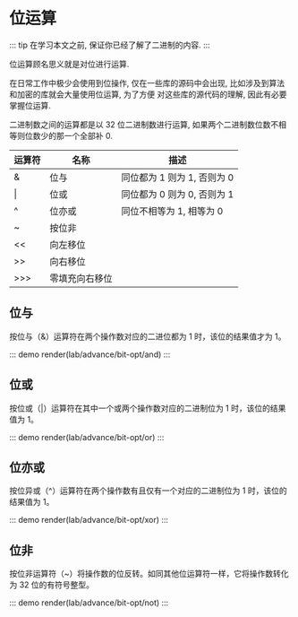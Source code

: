 # 位运算

::: tip
在学习本文之前, 保证你已经了解了二进制的内容.
:::

位运算顾名思义就是对位进行运算.

在日常工作中极少会使用到位操作, 仅在一些库的源码中会出现, 比如涉及到算法和加密的库就会大量使用位运算, 为了方便
对这些库的源代码的理解, 因此有必要掌握位运算.

二进制数之间的运算都是以 32 位二进制数进行运算, 如果两个二进制数位数不相等则位数少的那一个全部补 0.

| 运算符 | 名称           | 描述                        |
| ------ | -------------- | --------------------------- |
| &      | 位与           | 同位都为 1 则为 1, 否则为 0 |
| \|     | 位或           | 同位都为 0 则为 0, 否则为 1 |
| ^      | 位亦或         | 同位不相等为 1, 相等为 0    |
| ~      | 按位非       |                             |
| <<     | 向左移位       |                             |
| >>     | 向右移位       |                             |
| >>>    | 零填充向右移位 |                             |

## 位与
按位与（&）运算符在两个操作数对应的二进位都为 1 时，该位的结果值才为 1。

::: demo
render(lab/advance/bit-opt/and)
:::


## 位或
按位或（|）运算符在其中一个或两个操作数对应的二进制位为 1 时，该位的结果值为 1。

::: demo
render(lab/advance/bit-opt/or)
:::

## 位亦或
按位异或（^）运算符在两个操作数有且仅有一个对应的二进制位为 1 时，该位的结果值为 1。

::: demo
render(lab/advance/bit-opt/xor)
:::

## 位非
按位非运算符（~）将操作数的位反转。如同其他位运算符一样，它将操作数转化为 32 位的有符号整型。

::: demo
render(lab/advance/bit-opt/not)
:::